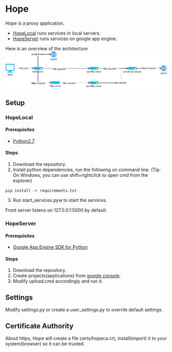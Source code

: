 # Hope
Hope is a proxy application.
* [HopeLocal](https://github.com/lusaisai/HopeLocal) runs services in local servers.
* [HopeServer](https://github.com/lusaisai/HopeServer) runs services on google app engine.

Here is an overview of the architecture
![architecture](https://raw.githubusercontent.com/lusaisai/HopeLocal/master/docs/architecture.png)

## Setup
### HopeLocal

#### Prerequisites
* [Python2.7](https://www.python.org/downloads/)

#### Steps
1. Download the repository.
2. Install python dependencies, run the following on command line. (Tip: On Windows, you can use shift+rightclick to open cmd from the explorer)
```
pip install -r requirements.txt
```
3. Run start_services.pyw to start the services.

Front server listens on 127.0.0.1:5000 by default.

### HopeServer
#### Prerequisites
* [Google App Engine SDK for Python](https://cloud.google.com/appengine/downloads)

#### Steps
1. Download the repository.
2. Create projects(applications) from [google console](https://console.developers.google.com/project).
3. Modify upload.cmd accordingly and run it.

## Settings
Modify settings.py or create a user_settings.py to overrile default settings.

## Certificate Authority
About https, Hope will create a file certs/hopeca.crt, install(import) it to your system(browser) so it can be trusted.
